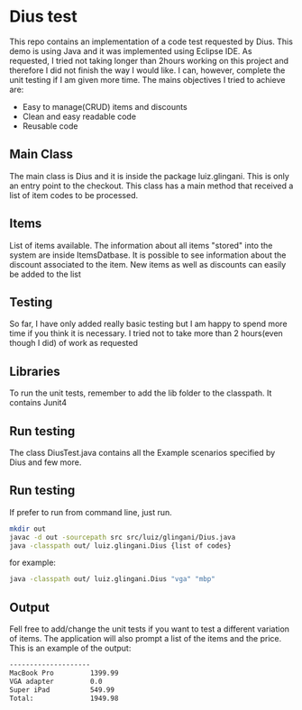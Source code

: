 # Dius test

This repo contains an implementation of a code test requested by Dius. This demo is using Java and it was implemented using Eclipse IDE. 
As requested, I tried not taking longer than 2hours working on this project and therefore I did not finish the way I would like. I can, however, complete the unit testing if I am given more time.
The mains objectives I tried to achieve are:
- Easy to manage(CRUD) items and discounts
- Clean and easy readable code
- Reusable code


## Main Class
The main class is Dius and it is inside the package luiz.glingani. This is only an entry point to the checkout. This class has a main method that received a list of item codes to be processed.

## Items
List of items available. The information about all items "stored" into the system are inside ItemsDatbase. It is possible to see information about the discount associated to the item. New items as well as discounts can easily be added to the list

## Testing
So far, I have only added really basic testing but I am happy to spend more time if you think it is necessary. I tried not to take more than 2 hours(even though I did) of work as requested

## Libraries
To run the unit tests, remember to add the lib folder to the classpath. It contains Junit4

## Run testing
The class DiusTest.java contains all the Example scenarios specified by Dius and few more.

## Run testing
If prefer to run from command line, just run.

```sh
mkdir out
javac -d out -sourcepath src src/luiz/glingani/Dius.java
java -classpath out/ luiz.glingani.Dius {list of codes}
```
for example:
```sh
java -classpath out/ luiz.glingani.Dius "vga" "mbp"
```

## Output
Fell free to add/change the unit tests if you want to test a different variation of items. The application will also prompt a list of the items and the price.
This is an example of the output:
```sh
--------------------
MacBook Pro			1399.99
VGA adapter			0.0
Super iPad			549.99
Total: 				1949.98
```